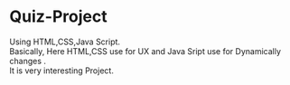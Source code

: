# Quiz-Project
Using HTML,CSS,Java Script.
<br>
Basically, Here HTML,CSS use for UX and Java Sript use for Dynamically changes .
<br>
It is very interesting Project.
